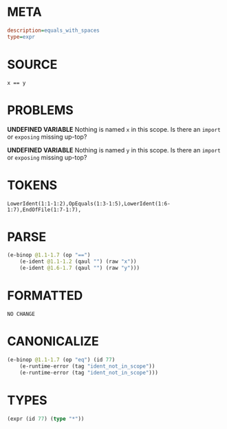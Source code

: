 # META
~~~ini
description=equals_with_spaces
type=expr
~~~
# SOURCE
~~~roc
x == y
~~~
# PROBLEMS
**UNDEFINED VARIABLE**
Nothing is named `x` in this scope.
Is there an `import` or `exposing` missing up-top?

**UNDEFINED VARIABLE**
Nothing is named `y` in this scope.
Is there an `import` or `exposing` missing up-top?

# TOKENS
~~~zig
LowerIdent(1:1-1:2),OpEquals(1:3-1:5),LowerIdent(1:6-1:7),EndOfFile(1:7-1:7),
~~~
# PARSE
~~~clojure
(e-binop @1.1-1.7 (op "==")
	(e-ident @1.1-1.2 (qaul "") (raw "x"))
	(e-ident @1.6-1.7 (qaul "") (raw "y")))
~~~
# FORMATTED
~~~roc
NO CHANGE
~~~
# CANONICALIZE
~~~clojure
(e-binop @1.1-1.7 (op "eq") (id 77)
	(e-runtime-error (tag "ident_not_in_scope"))
	(e-runtime-error (tag "ident_not_in_scope")))
~~~
# TYPES
~~~clojure
(expr (id 77) (type "*"))
~~~
